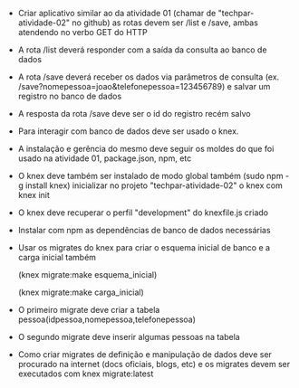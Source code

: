 * Criar aplicativo similar ao da atividade 01 (chamar de "techpar-atividade-02" no github)
as rotas devem ser /list e /save, ambas atendendo no verbo GET do HTTP

* A rota /list deverá responder com a saída da consulta ao banco de dados

* A rota /save deverá receber os dados via parâmetros de consulta (ex. /save?nomepessoa=joao&telefonepessoa=123456789) e salvar um registro no banco de dados

* A resposta da rota /save deve ser o id do registro recém salvo

* Para interagir com banco de dados deve ser usado o knex.

* A instalação e gerência do mesmo deve seguir os moldes do que foi usado na atividade 01, package.json, npm, etc

* O knex deve também ser instalado de modo global também (sudo npm -g install knex)
inicializar no projeto "techpar-atividade-02" o knex com knex init

* O knex deve recuperar o perfil "development" do knexfile.js criado

* Instalar com npm as dependências de banco de dados necessárias

* Usar os migrates do knex para criar o esquema inicial de banco e a carga inicial também

    (knex migrate:make esquema_inicial)
    
    (knex migrate:make carga_inicial)

* O primeiro migrate deve criar a tabela pessoa(idpessoa,nomepessoa,telefonepessoa)
* O segundo migrate deve inserir algumas pessoas na tabela
* Como criar migrates de definição e manipulação de dados deve ser procurado na internet (docs oficiais, blogs, etc) e
os migrates devem ser executados com knex migrate:latest